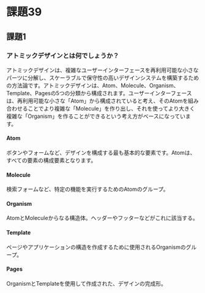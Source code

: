 # 課題39

## 課題1

### アトミックデザインとは何でしょうか？

アトミックデザインは、複雑なユーザーインターフェースを再利用可能な小さなパーツに分解し、スケーラブルで保守性の高いデザインシステムを構築するための方法論です。アトミックデザインは、Atom、Molecule、Organism、Template、Pagesの5つの分類から構成されます。ユーザーインターフェースは、再利用可能な小さな「Atom」から構成されていると考え、そのAtomを組み合わせることでより複雑な「Molecule」を作り出し、それを使ってより大きく複雑な「Organism」を作ることができるという考え方がベースになっています。

#### Atom

ボタンやフォームなど、デザインを構成する最も基本的な要素です。Atomは、すべての要素の構成要素となります。

#### Molecule

検索フォームなど、特定の機能を実行するためのAtomのグループ。

#### Organism

AtomとMoleculeからなる構造体。ヘッダーやフッターなどがこれに該当する。

#### Template

ページやアプリケーションの構造を作成するために使用されるOrganismのグループ。

#### Pages

OrganismとTemplateを使用して作成された、デザインの完成形。
